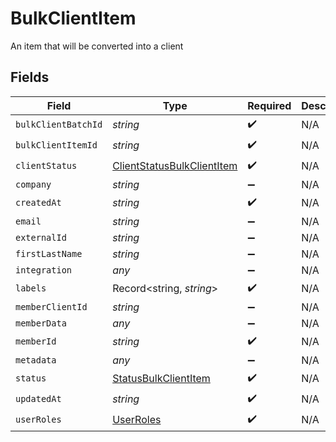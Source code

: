 # BulkClientItem

An item that will be converted into a client


## Fields

| Field                                                                           | Type                                                                            | Required                                                                        | Description                                                                     |
| ------------------------------------------------------------------------------- | ------------------------------------------------------------------------------- | ------------------------------------------------------------------------------- | ------------------------------------------------------------------------------- |
| `bulkClientBatchId`                                                             | *string*                                                                        | :heavy_check_mark:                                                              | N/A                                                                             |
| `bulkClientItemId`                                                              | *string*                                                                        | :heavy_check_mark:                                                              | N/A                                                                             |
| `clientStatus`                                                                  | [ClientStatusBulkClientItem](../../models/shared/clientstatusbulkclientitem.md) | :heavy_check_mark:                                                              | N/A                                                                             |
| `company`                                                                       | *string*                                                                        | :heavy_minus_sign:                                                              | N/A                                                                             |
| `createdAt`                                                                     | *string*                                                                        | :heavy_check_mark:                                                              | N/A                                                                             |
| `email`                                                                         | *string*                                                                        | :heavy_minus_sign:                                                              | N/A                                                                             |
| `externalId`                                                                    | *string*                                                                        | :heavy_minus_sign:                                                              | N/A                                                                             |
| `firstLastName`                                                                 | *string*                                                                        | :heavy_minus_sign:                                                              | N/A                                                                             |
| `integration`                                                                   | *any*                                                                           | :heavy_minus_sign:                                                              | N/A                                                                             |
| `labels`                                                                        | Record<string, *string*>                                                        | :heavy_check_mark:                                                              | N/A                                                                             |
| `memberClientId`                                                                | *string*                                                                        | :heavy_minus_sign:                                                              | N/A                                                                             |
| `memberData`                                                                    | *any*                                                                           | :heavy_minus_sign:                                                              | N/A                                                                             |
| `memberId`                                                                      | *string*                                                                        | :heavy_check_mark:                                                              | N/A                                                                             |
| `metadata`                                                                      | *any*                                                                           | :heavy_minus_sign:                                                              | N/A                                                                             |
| `status`                                                                        | [StatusBulkClientItem](../../models/shared/statusbulkclientitem.md)             | :heavy_check_mark:                                                              | N/A                                                                             |
| `updatedAt`                                                                     | *string*                                                                        | :heavy_check_mark:                                                              | N/A                                                                             |
| `userRoles`                                                                     | [UserRoles](../../models/shared/userroles.md)                                   | :heavy_check_mark:                                                              | N/A                                                                             |